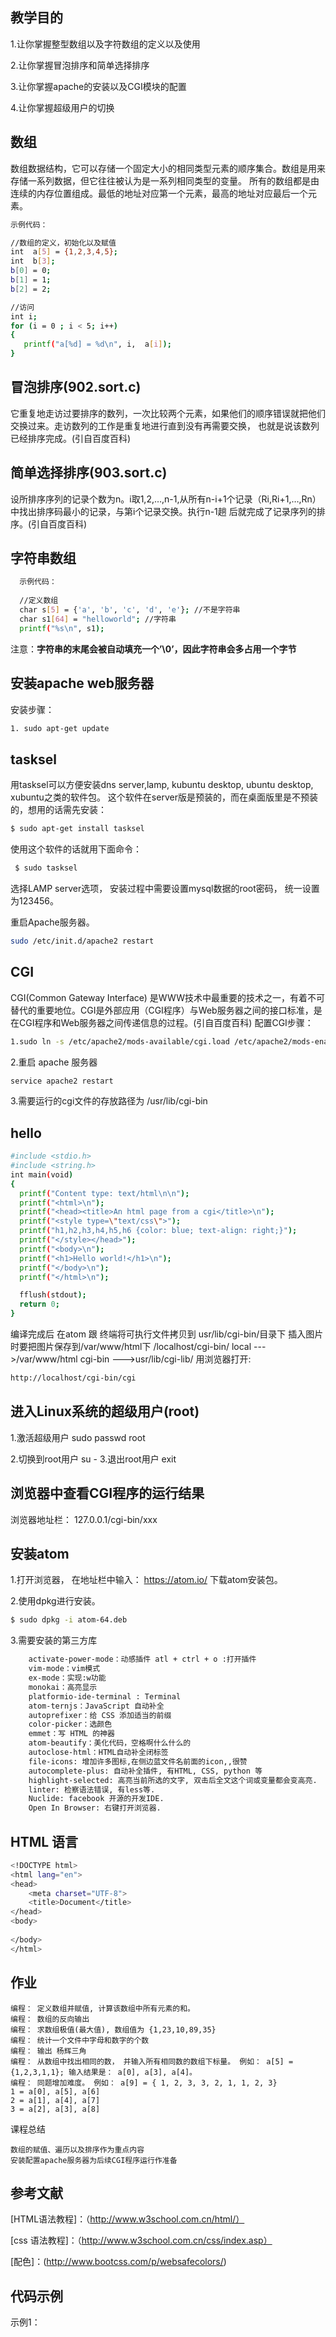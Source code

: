 ## 教学目的

1.让你掌握整型数组以及字符数组的定义以及使用

2.让你掌握冒泡排序和简单选择排序

3.让你掌握apache的安装以及CGI模块的配置

4.让你掌握超级用户的切换

## 数组

数组数据结构，它可以存储一个固定大小的相同类型元素的顺序集合。数组是用来存储一系列数据，但它往往被认为是一系列相同类型的变量。
所有的数组都是由连续的内存位置组成。最低的地址对应第一个元素，最高的地址对应最后一个元素。
```sh
示例代码：

//数组的定义，初始化以及赋值
int  a[5] = {1,2,3,4,5};
int  b[3];
b[0] = 0;
b[1] = 1;
b[2] = 2;

//访问
int i;
for (i = 0 ; i < 5; i++)
{
   printf("a[%d] = %d\n", i,  a[i]);
}
```

## 冒泡排序(902.sort.c)

它重复地走访过要排序的数列，一次比较两个元素，如果他们的顺序错误就把他们交换过来。走访数列的工作是重复地进行直到没有再需要交换，
也就是说该数列已经排序完成。(引自百度百科)

## 简单选择排序(903.sort.c)

设所排序序列的记录个数为n。i取1,2,…,n-1,从所有n-i+1个记录（Ri,Ri+1,…,Rn）中找出排序码最小的记录，与第i个记录交换。执行n-1趟 
后就完成了记录序列的排序。(引自百度百科)

## 字符串数组
```sh
  示例代码：
  
  //定义数组
  char s[5] = {'a', 'b', 'c', 'd', 'e'}; //不是字符串   
  char s1[64] = "helloworld"; //字符串    
  printf("%s\n", s1);
```
注意：**字符串的末尾会被自动填充一个’\0’，因此字符串会多占用一个字节**
## 安装apache web服务器

安装步骤：
```sh
1. sudo apt-get update
```
## tasksel

用tasksel可以方便安装dns server,lamp, kubuntu desktop, ubuntu desktop, xubuntu之类的软件包。
这个软件在server版是预装的，而在桌面版里是不预装的，想用的话需先安装：
```sh
$ sudo apt-get install tasksel
```
使用这个软件的话就用下面命令：
```sh
 $ sudo tasksel
```
选择LAMP server选项， 安装过程中需要设置mysql数据的root密码， 统一设置为123456。

重启Apache服务器。
```sh
sudo /etc/init.d/apache2 restart
```

## CGI

CGI(Common Gateway Interface) 是WWW技术中最重要的技术之一，有着不可替代的重要地位。CGI是外部应用（CGI程序）与Web服务器之间的接口标准，是在CGI程序和Web服务器之间传递信息的过程。(引自百度百科)
配置CGI步骤：
```sh
1.sudo ln -s /etc/apache2/mods-available/cgi.load /etc/apache2/mods-enabled/cgi.load
```
2.重启 apache 服务器
```sh
service apache2 restart 
```
3.需要运行的cgi文件的存放路径为 /usr/lib/cgi-bin

## hello
```sh
#include <stdio.h>
#include <string.h>
int main(void)
{
  printf("Content type: text/html\n\n");
  printf("<html>\n");
  printf("<head><title>An html page from a cgi</title>\n");
  printf("<style type=\"text/css\">");
  printf("h1,h2,h3,h4,h5,h6 {color: blue; text-align: right;}");
  printf("</style></head>");
  printf("<body>\n");
  printf("<h1>Hello world!</h1>\n");
  printf("</body>\n");
  printf("</html>\n");

  fflush(stdout);
  return 0;
}
```
编译完成后 在atom 跟 终端将可执行文件拷贝到 usr/lib/cgi-bin/目录下
插入图片时要把图片保存到/var/www/html下
/localhost/cgi-bin/
local --->/var/www/html
cgi-bin --->usr/lib/cgi-lib/
用浏览器打开:
```sh
http://localhost/cgi-bin/cgi
```
## 进入Linux系统的超级用户(root)
1.激活超级用户
    sudo passwd root
    
2.切换到root用户
    su -
3.退出root用户
    exit

## 浏览器中查看CGI程序的运行结果

浏览器地址栏： 127.0.0.1/cgi-bin/xxx
## 安装atom

1.打开浏览器， 在地址栏中输入： https://atom.io/ 下载atom安装包。

2.使用dpkg进行安装。
```sh
$ sudo dpkg -i atom-64.deb
```

3.需要安装的第三方库
```sh
    activate-power-mode：动感插件 atl + ctrl + o :打开插件
    vim-mode：vim模式
    ex-mode：实现:w功能
    monokai：高亮显示
    platformio-ide-terminal : Terminal
    atom-ternjs：JavaScript 自动补全
    autoprefixer：给 CSS 添加适当的前缀
    color-picker：选颜色
    emmet：写 HTML 的神器
    atom-beautify：美化代码，空格啊什么什么的
    autoclose-html：HTML自动补全闭标签
    file-icons: 增加许多图标,在侧边蓝文件名前面的icon,,很赞
    autocomplete-plus: 自动补全插件, 有HTML, CSS, python 等
    highlight-selected: 高亮当前所选的文字, 双击后全文这个词或变量都会变高亮.
    linter: 检察语法错误, 有less等.
    Nuclide: facebook 开源的开发IDE.
    Open In Browser: 右键打开浏览器.
```
## HTML 语言
```sh
<!DOCTYPE html>
<html lang="en">
<head>
    <meta charset="UTF-8">
    <title>Document</title>
</head>
<body>
    
</body>
</html>
```
## 作业

    编程： 定义数组并赋值, 计算该数组中所有元素的和。
    编程： 数组的反向输出
    编程： 求数组极值(最大值), 数组值为 {1,23,10,89,35}
    编程： 统计一个文件中字母和数字的个数
    编程： 输出 杨辉三角
    编程： 从数组中找出相同的数， 并输入所有相同数的数组下标量。 例如： a[5] ={1,2,3,1,1}; 输入结果是： a[0], a[3], a[4]。
    编程： 同题增加难度。 例如： a[9] = { 1, 2, 3, 3, 2, 1, 1, 2, 3}
    1 = a[0], a[5], a[6]
    2 = a[1], a[4], a[7]
    3 = a[2], a[3], a[8]

课程总结

    数组的赋值、遍历以及排序作为重点内容
    安装配置apache服务器为后续CGI程序运行作准备
## 参考文献

[HTML语法教程]：（http://www.w3school.com.cn/html/）

[css 语法教程]：（http://www.w3school.com.cn/css/index.asp）

[配色]：(http://www.bootcss.com/p/websafecolors/)
## 代码示例
示例1：

